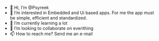 - 👋 Hi, I’m @Psyreek
- 👀 I’m interested in Embedded and Ui based apps. For me the app must be simple, efficient and standardized.
- 🌱 I’m currently learning a lot
- 💞️ I’m looking to collaborate on everithing
- 📫 How to reach me? Send me an e-mail

<!---
Psyreek/Psyreek is a ✨ special ✨ repository because its `README.md` (this file) appears on your GitHub profile.
You can click the Preview link to take a look at your changes.
--->
